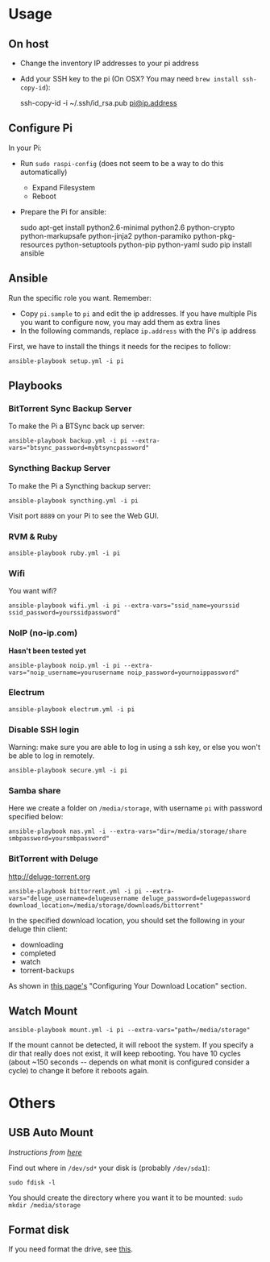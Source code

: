 # Usage

## On host

- Change the inventory IP addresses to your pi address
- Add your SSH key to the pi (On OSX? You may need `brew install ssh-copy-id`):

    ssh-copy-id -i ~/.ssh/id_rsa.pub pi@ip.address

## Configure Pi

In your Pi:

- Run `sudo raspi-config` (does not seem to be a way to do this automatically)
  - Expand Filesystem
  - Reboot
- Prepare the Pi for ansible:

    sudo apt-get install python2.6-minimal python2.6 python-crypto python-markupsafe python-jinja2 python-paramiko python-pkg-resources python-setuptools python-pip python-yaml
    sudo pip install ansible

## Ansible

Run the specific role you want. Remember:

- Copy `pi.sample` to `pi` and edit the ip addresses. If you have multiple Pis you want to configure now, you may add them as extra lines
- In the following commands, replace `ip.address` with the Pi's ip address

First, we have to install the things it needs for the recipes to follow:

    ansible-playbook setup.yml -i pi

## Playbooks

### BitTorrent Sync Backup Server

To make the Pi a BTSync back up server:

    ansible-playbook backup.yml -i pi --extra-vars="btsync_password=mybtsyncpassword"

### Syncthing Backup Server

To make the Pi a Syncthing backup server:

    ansible-playbook syncthing.yml -i pi

Visit port `8889` on your Pi to see the Web GUI.

### RVM & Ruby

    ansible-playbook ruby.yml -i pi

### Wifi

You want wifi?

    ansible-playbook wifi.yml -i pi --extra-vars="ssid_name=yourssid ssid_password=yourssidpassword"

### NoIP (no-ip.com)

**Hasn't been tested yet**

    ansible-playbook noip.yml -i pi --extra-vars="noip_username=yourusername noip_password=yournoippassword"

### Electrum

    ansible-playbook electrum.yml -i pi

### Disable SSH login

Warning: make sure you are able to log in using a ssh key, or else you won't be able to log in remotely.

    ansible-playbook secure.yml -i pi

### Samba share

Here we create a folder on `/media/storage`, with username `pi` with password specified below:

    ansible-playbook nas.yml -i --extra-vars="dir=/media/storage/share smbpassword=yoursmbpassword"

### BitTorrent with Deluge

http://deluge-torrent.org

    ansible-playbook bittorrent.yml -i pi --extra-vars="deluge_username=delugeusername deluge_password=delugepassword download_location=/media/storage/downloads/bittorrent"

In the specified download location, you should set the following in your deluge thin client:

- downloading
- completed
- watch
- torrent-backups

As shown in [this page's](http://www.howtogeek.com/142044/how-to-turn-a-raspberry-pi-into-an-always-on-bittorrent-box/) "Configuring Your Download Location" section.

## Watch Mount

    ansible-playbook mount.yml -i pi --extra-vars="path=/media/storage"

If the mount cannot be detected, it will reboot the system. If you specify a dir that really does not exist, it will keep rebooting. You have 10 cycles (about ~150 seconds -- depends on what monit is configured consider a cycle) to change it before it reboots again.

# Others

## USB Auto Mount

_Instructions from [here](http://kwilson.me.uk/blog/force-your-raspberry-pi-to-mount-an-external-usb-drive-every-time-it-starts-up/)_

Find out where in `/dev/sd*` your disk is (probably `/dev/sda1`):

    sudo fdisk -l

You should create the directory where you want it to be mounted: `sudo mkdir /media/storage`

## Format disk

If you need format the drive, see [this](http://superuser.com/questions/643765/creating-ext4-partition-from-console).

